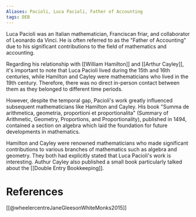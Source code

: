 ```yaml
---
Aliases: Pacioli, Luca Pacioli, Father of Accounting
tags: DEB
---
```


Luca Pacioli was an Italian mathematician, Franciscan friar, and collaborator of Leonardo da Vinci. He is often referred to as the "Father of Accounting" due to his significant contributions to the field of mathematics and accounting.

Regarding his relationship with [[William Hamilton]] and [[Arthur Cayley]], it's important to note that Luca Pacioli lived during the 15th and 16th centuries, while Hamilton and Cayley were mathematicians who lived in the 19th century. Therefore, there was no direct in-person contact between them as they belonged to different time periods.

However, despite the temporal gap, Pacioli's work greatly influenced subsequent mathematicians like Hamilton and Cayley. His book "Summa de arithmetica, geometria, proportioni et proportionalita" (Summary of Arithmetic, Geometry, Proportions, and Proportionality), published in 1494, contained a section on algebra which laid the foundation for future developments in mathematics.

Hamilton and Cayley were renowned mathematicians who made significant contributions to various branches of mathematics such as algebra and geometry. They both had explicitly stated that Luca Pacioli's work is interesting. Authur Cayley also published a small book particularly talked about the [[Double Entry Bookkeeping]].

# References

[[@wheelercentreJaneGleesonWhiteMonks2015]]